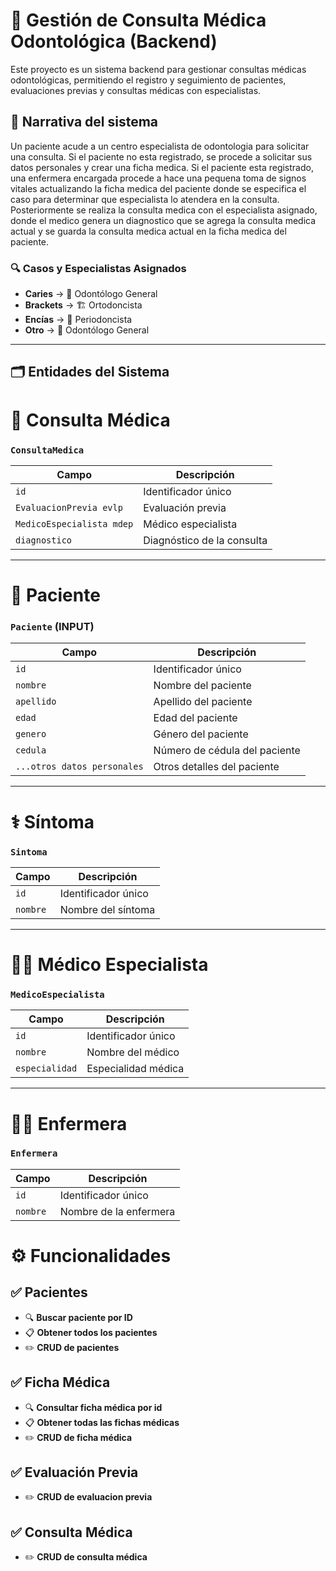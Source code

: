 # 🦷 Gestión de Consulta Médica Odontológica (Backend)

Este proyecto es un sistema backend para gestionar consultas médicas odontológicas, permitiendo el registro y
seguimiento de pacientes, evaluaciones previas y consultas médicas con especialistas.

## 🏥 **Narrativa del sistema**

Un paciente acude a un centro especialista de odontologia para solicitar una consulta.
Si el paciente no esta registrado, se procede a solicitar sus datos personales y crear una ficha medica.
Si el paciente esta registrado, una enfermera encargada procede a hace una pequena toma de signos vitales actualizando
la ficha medica del paciente donde se especifica el caso para determinar que especialista lo atendera en la consulta.
Posteriormente se realiza la consulta medica con el especialista asignado, donde el medico genera un diagnostico que se
agrega la consulta medica actual y se guarda la consulta medica actual en la ficha medica del paciente.

### 🔍 **Casos y Especialistas Asignados**

- **Caries** → 🦷 Odontólogo General
- **Brackets** → 🏗️ Ortodoncista
- **Encías** → 🌿 Periodoncista
- **Otro** → 🦷 Odontólogo General

---

## 🗂️ **Entidades del Sistema**

# 🏨 **Consulta Médica**

### `ConsultaMedica`
| **Campo**               | **Descripción**        |
|-------------------------|------------------------|
| `id`                    | Identificador único    |
| `EvaluacionPrevia evlp` | Evaluación previa      |
| `MedicoEspecialista mdep`| Médico especialista    |
| `diagnostico`           | Diagnóstico de la consulta |

---

# 👤 **Paciente**

### `Paciente` (INPUT)
| **Campo**     | **Descripción**              |
|---------------|------------------------------|
| `id`          | Identificador único          |
| `nombre`      | Nombre del paciente          |
| `apellido`    | Apellido del paciente        |
| `edad`        | Edad del paciente            |
| `genero`      | Género del paciente          |
| `cedula`      | Número de cédula del paciente |
| `...otros datos personales` | Otros detalles del paciente |

---

# ⚕️ **Síntoma**

### `Sintoma`
| **Campo**     | **Descripción**        |
|---------------|------------------------|
| `id`          | Identificador único    |
| `nombre`      | Nombre del síntoma     |

---

# 👨‍⚕️ **Médico Especialista**

### `MedicoEspecialista`
| **Campo**      | **Descripción**         |
|----------------|-------------------------|
| `id`           | Identificador único     |
| `nombre`       | Nombre del médico       |
| `especialidad` | Especialidad médica     |

---

# 👩‍⚕️ **Enfermera**

### `Enfermera`
| **Campo**     | **Descripción**        |
|---------------|------------------------|
| `id`          | Identificador único    |
| `nombre`      | Nombre de la enfermera |

# ⚙️ **Funcionalidades**

## ✅ **Pacientes**
- 🔍 **Buscar paciente por ID**
- 📋 **Obtener todos los pacientes**
- ✏️ **CRUD de pacientes**

## ✅ **Ficha Médica**
- 🔍 **Consultar ficha médica por id**
- 📋 **Obtener todas las fichas médicas**
- ✏️ **CRUD de ficha médica**

## ✅ **Evaluación Previa**
- ✏️ **CRUD de evaluacion previa**

## ✅ **Consulta Médica**
- ✏️ **CRUD de consulta médica**





